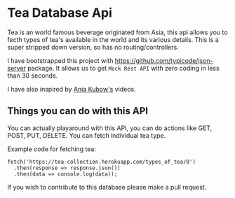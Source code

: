 # Tea Database Api

Tea is an world famous beverage originated from Asia, this api allows you to fecth types of tea's available in the world and its various details. This is a super stripped down version, so has no routing/controllers.

I have bootstrapped this project with <https://github.com/typicode/json-server> package. It allows us to get `Mock Rest API` with zero coding in less than 30 seconds.

I have also inspired by [Ania Kubow's](https://github.com/kubowania) videos.

## Things you can do with this API

You can actually playaround with this API, you can do actions like GET, POST, PUT, DELETE. You can fetch individual tea type.

Example code for fetching tea:
```
fetch('https://tea-collection.herokuapp.com/types_of_tea/0')
  .then(response => response.json())
  .then(data => console.log(data));
  ```

If you wish to contribute to this database please make a pull request.
